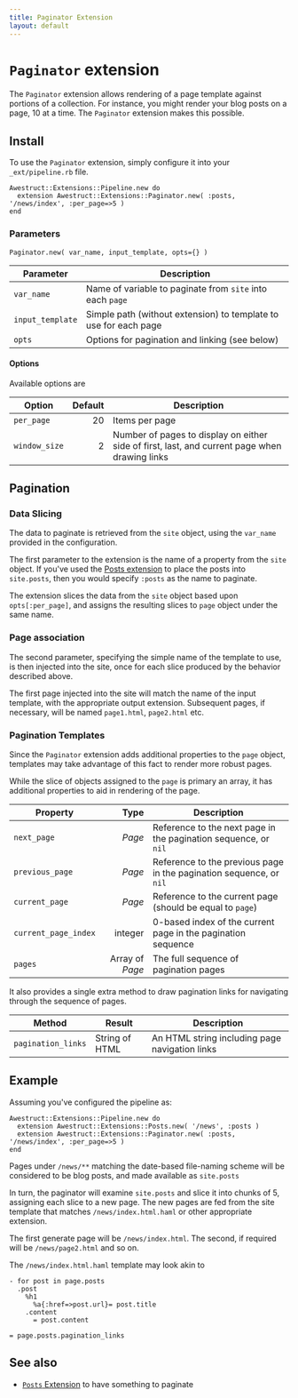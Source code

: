```yaml
---
title: Paginator Extension
layout: default
---
```


# `Paginator` extension

The `Paginator` extension allows rendering of a page template against
portions of a collection.  For instance, you might render your blog
posts on a page, 10 at a time.  The `Paginator` extension makes this possible.

## Install

To use the `Paginator` extension, simply configure it into your `_ext/pipeline.rb`
file.
    
    Awestruct::Extensions::Pipeline.new do
      extension Awestruct::Extensions::Paginator.new( :posts, '/news/index', :per_page=>5 )
    end

### Parameters

    Paginator.new( var_name, input_template, opts={} )

Parameter | Description |
----------|-------------|
`var_name` | Name of variable to paginate from `site` into each `page` |
`input_template` | Simple path (without extension) to template  to use for each page |
`opts`  | Options for pagination and linking (see below) |

#### Options

Available options are

Option | Default | Description |
-------|--------:|-------------|
`per_page` | 20 | Items per page |
`window_size` | 2 | Number of pages to display on either side of first, last, and current page when drawing links |

## Pagination

### Data Slicing

The data to paginate is retrieved from the `site` object, using the `var_name`
provided in the configuration.  

The first parameter to the extension is the name of a property from the
`site` object.  If you've used the [Posts extension](/extensions/posts) 
to place the posts into `site.posts`, then you would specify `:posts`
as the name to paginate.

The extension slices the data from the `site` object based upon `opts[:per_page]`,
and assigns the resulting slices to `page` object under the same name.

### Page association

The second parameter, specifying the simple name of the template to use,
is then injected into the site, once for each slice produced by the 
behavior described above.

The first page injected into the site will match the name of the input
template, with the appropriate output extension.  Subsequent pages, 
if necessary, will be named `page1.html`, `page2.html` etc.

### Pagination Templates

Since the `Paginator` extension adds additional properties to the `page`
object, templates may take advantage of this fact to render more robust
pages.

While the slice of objects assigned to the `page` is primary an array,
it has additional properties to aid in rendering of the page.

Property | Type | Description |
---------|-----:|-------------|
`next_page` | *Page* | Reference to the next page in the pagination sequence, or `nil` |
`previous_page` | *Page* | Reference to the previous page in the pagination sequence, or `nil` |
`current_page` | *Page* | Reference to the current page (should be equal to `page`) |
`current_page_index` | integer | 0-based index of the current page in the pagination sequence |
`pages` | Array of *Page* | The full sequence of pagination pages |

It also provides a single extra method to draw pagination links for navigating
through the sequence of pages.

Method | Result | Description |
-------|--------|-------------|
`pagination_links` | String of HTML | An HTML string including page navigation links |

## Example

Assuming you've configured the pipeline as:

    Awestruct::Extensions::Pipeline.new do
      extension Awestruct::Extensions::Posts.new( '/news', :posts )
      extension Awestruct::Extensions::Paginator.new( :posts, '/news/index', :per_page=>5 )
    end

Pages under `/news/**` matching the date-based file-naming scheme will be considered
to be blog posts, and made available as `site.posts`

In turn, the paginator will examine `site.posts` and slice it into chunks of 5,
assigning each slice to a new page.  The new pages are fed from the site template
that matches `/news/index.html.haml` or other appropriate extension.

The first generate page will be `/news/index.html`.  The second, if required will
 be `/news/page2.html` and so on.

The `/news/index.html.haml` template may look akin to

    - for post in page.posts
      .post
        %h1
          %a{:href=>post.url}= post.title
        .content
          = post.content

    = page.posts.pagination_links

## See also

* [`Posts` Extension](/extensions/posts/) to have something to paginate
      










